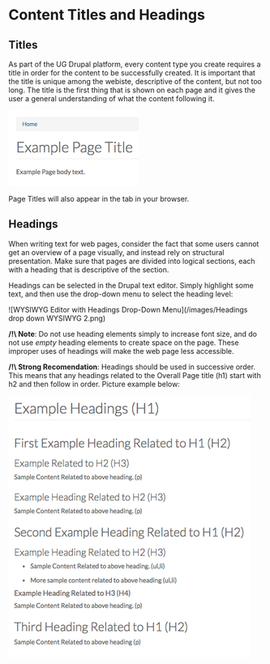 # Content Titles and Headings

## Titles
As part of the UG Drupal platform, every content type you create requires a title in order for the content to be successfully created. It is important that the title is unique among the webiste, descriptive of the content, but not too long. The title is the first thing that is shown on each page and it gives the user a general understanding of what the content following it. 

![Basic Page Title](/images/pageTitleExaple.png)

Page Titles will also appear in the tab in your browser.

## Headings
When writing text for web pages, consider the fact that some users cannot get an overview of a page visually, and instead rely on structural presentation. Make sure that pages are divided into logical sections, each with a heading that is descriptive of the section. 

Headings can be selected in the Drupal text editor. Simply highlight some text, and then use the drop-down menu to select the heading level: 

![WYSIWYG Editor with Headings Drop-Down Menu](/images/Headings drop down WYSIWYG 2.png)

**/!\ Note**: Do not use heading elements simply to increase font size, and do not use *empty* heading elements to create space on the page. These improper uses of headings will make the web page less accessible.

**/!\ Strong Recomendation**: Headings should be used in successive order. This means that any headings related to the Overall Page title (h1) start with h2 and then follow in order. Picture example below:

![Example of Nested Headings](/images/headingExample.png)

